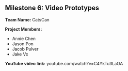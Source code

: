 ## Milestone 6: Video Prototypes

**Team Name:** CatsCan

**Project Members:**
* Annie Chen
* Jason Pon
* Jacob Pulver
* Jake Vo


**YouTube video link:**
youtube.com/watch?v=C4YkTu3LaOA

